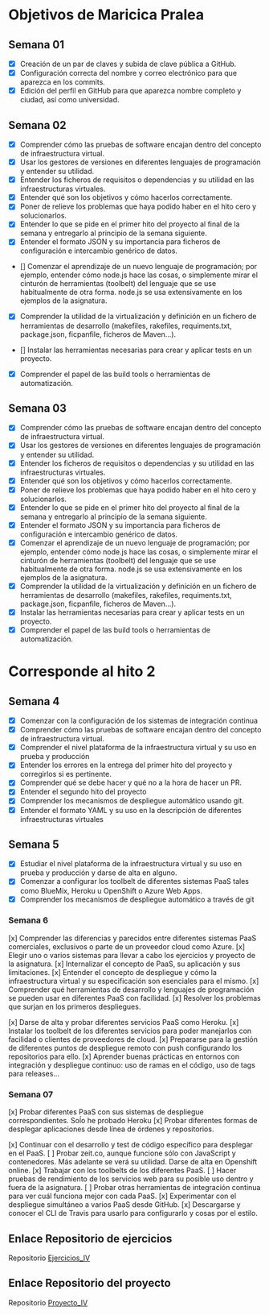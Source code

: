 # Objetivos de Maricica Pralea 

## Semana 01 
- [X] Creación de un par de claves y subida de clave pública a GitHub.
- [X] Configuración correcta del nombre y correo electrónico para que aparezca en los commits.
- [X] Edición del perfil en GitHub para que aparezca nombre completo y ciudad, así como universidad.

## Semana 02 


- [X] Comprender cómo las pruebas de software encajan dentro del concepto de infraestructura virtual.
- [X]  Usar los gestores de versiones en diferentes lenguajes de programación y entender su utilidad.
- [X] Entender los ficheros de requisitos o dependencias y su utilidad en las infraestructuras virtuales.
- [X] Entender qué son los objetivos y cómo hacerlos correctamente.
- [X] Poner de relieve los problemas que haya podido haber en el hito cero y solucionarlos.
- [X] Entender lo que se pide en el primer hito del proyecto al final de la semana y entregarlo al principio de la semana siguiente.
- [X] Entender el formato JSON y su importancia para ficheros de configuración e intercambio genérico de datos.
- [] Comenzar el aprendizaje de un nuevo lenguaje de programación; por ejemplo, entender cómo node.js hace las cosas, o simplemente mirar el cinturón de herramientas (toolbelt) del lenguaje que se use habitualmente de otra forma. node.js se usa extensivamente en los ejemplos de la asignatura.
- [X] Comprender la utilidad de la virtualización y definición en un fichero de herramientas de desarrollo (makefiles, rakefiles, requiments.txt, package.json, ficpanfile, ficheros de Maven...).
- [] Instalar las herramientas necesarias para crear y aplicar tests en un proyecto.
- [X] Comprender el papel de las build tools o herramientas de automatización.

## Semana 03 

- [X] Comprender cómo las pruebas de software encajan dentro del concepto de infraestructura virtual.
- [X] Usar los gestores de versiones en diferentes lenguajes de programación y entender su utilidad.
- [X] Entender los ficheros de requisitos o dependencias y su utilidad en las infraestructuras virtuales.
- [X] Entender qué son los objetivos y cómo hacerlos correctamente.
- [X] Poner de relieve los problemas que haya podido haber en el hito cero y solucionarlos.
- [X] Entender lo que se pide en el primer hito del proyecto al final de la semana y entregarlo al principio de la semana siguiente.
- [X] Entender el formato JSON y su importancia para ficheros de configuración e intercambio genérico de datos.
- [X] Comenzar el aprendizaje de un nuevo lenguaje de programación; por ejemplo, entender cómo node.js hace las cosas, o simplemente mirar el cinturón de herramientas (toolbelt) del lenguaje que se use habitualmente de otra forma. node.js se usa extensivamente en los ejemplos de la asignatura.
- [X] Comprender la utilidad de la virtualización y definición en un fichero de herramientas de desarrollo (makefiles, rakefiles, requiments.txt, package.json, ficpanfile, ficheros de Maven...).
- [X] Instalar las herramientas necesarias para crear y aplicar tests en un proyecto.
- [X] Comprender el papel de las build tools o herramientas de automatización.

# Corresponde al hito 2 

## Semana 4


* [X] Comenzar con la configuración de los sistemas de integración continua
* [X] Comprender cómo las pruebas de software encajan dentro del concepto de infraestructura virtual.
* [X] Comprender el nivel plataforma de la infraestructura virtual y su uso en prueba y producción
* [X] Entender los errores en la entrega del primer hito del proyecto y corregirlos si es pertinente.
* [X] Comprender qué se debe hacer y qué no a la hora de hacer un PR.
* [X] Entender el segundo hito del proyecto
* [X] Comprender los mecanismos de despliegue automático usando git.
* [X] Entender el formato YAML y su uso en la descripción de diferentes infraestructuras virtuales

## Semana 5 

* [X] Estudiar el nivel plataforma de la infraestructura virtual y su uso en prueba y producción y darse de alta en alguno. 
* [X] Comenzar a configurar los toolbelt de diferentes sistemas PaaS tales como BlueMix, Heroku u OpenShift o Azure Web Apps.
* [X] Comprender los mecanismos de despliegue automático a través de git

### Semana 6 

[x] Comprender las diferencias y parecidos entre diferentes sistemas PaaS comerciales, exclusivos o parte de un proveedor cloud como Azure.
[x] Elegir uno o varios sistemas para llevar a cabo los ejercicios y proyecto de la asignatura.
[x] Internalizar el concepto de PaaS, su aplicación y sus limitaciones.
[x] Entender el concepto de despliegue y cómo la infraestructura virtual y su especificación son esenciales para el mismo.
[x] Comprender qué herramientas de desarrollo y lenguajes de programación se pueden usar en diferentes PaaS con facilidad.
[x] Resolver los problemas que surjan en los primeros despliegues.


[x] Darse de alta y probar diferentes servicios PaaS como Heroku.
[x] Instalar los toolbelt de los diferentes servicios para poder manejarlos con facilidad o clientes de proveedores de cloud.
[x] Prepararse para la gestión de diferentes puntos de despliegue remoto con push configurando los repositorios para ello.
[x] Aprender buenas prácticas en entornos con integración y despliegue continuo: uso de ramas en el código, uso de tags para releases...

### Semana 07 


[x] Probar diferentes PaaS con sus sistemas de despliegue correspondientes. Soĺo he probado Heroku 
[x]  Probar diferentes formas de desplegar aplicaciones desde línea de órdenes y repositorios. 

[x] Continuar con el desarrollo y test de código específico para desplegar en el PaaS.
[ ] Probar zeit.co, aunque funcione sólo con JavaScript y contenedores. Más adelante se verá su utilidad. Darse de alta en Openshift online.
[x] Trabajar con los toolbelts de los diferentes PaaS.
[ ] Hacer pruebas de rendimiento de los servicios web para su posible uso dentro y fuera de la asignatura.
[ ] Probar otras herramientas de integración continua para ver cuál funciona mejor con cada PaaS.
[x] Experimentar con el despliegue simultáneo a varios PaaS desde GitHub.
[x] Descargarse y conocer el CLI de Travis para usarlo para configurarlo y cosas por el estilo.


## Enlace Repositorio de ejercicios
 Repositorio [Ejercicios_IV](https://github.com/maricicaP/Ejercicios_IV.git)
 
## Enlace Repositorio del proyecto
 Repositorio [Proyecto_IV](https://github.com/maricicaP/Proyecto_IV.git)
